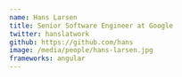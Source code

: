 ```yaml
---
name: Hans Larsen
title: Senior Software Engineer at Google
twitter: hanslatwork
github: https://github.com/hans
image: /media/people/hans-larsen.jpg
frameworks: angular
---
```

